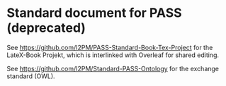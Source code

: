 # Standard document for PASS (deprecated)

See https://github.com/I2PM/PASS-Standard-Book-Tex-Project for the LateX-Book Projekt, which is interlinked with Overleaf for shared editing.

See https://github.com/I2PM/Standard-PASS-Ontology for the exchange standard (OWL).


